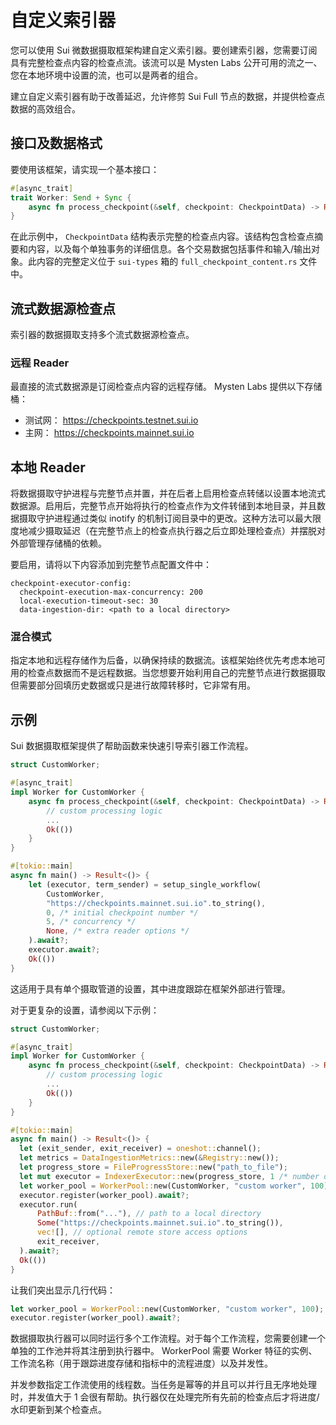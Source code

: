 # 自定义索引器

您可以使用 Sui 微数据摄取框架构建自定义索引器。要创建索引器，您需要订阅具有完整检查点内容的检查点流。该流可以是 Mysten Labs 公开可用的流之一、您在本地环境中设置的流，也可以是两者的组合。

建立自定义索引器有助于改善延迟，允许修剪 Sui Full 节点的数据，并提供检查点数据的高效组合。

## 接口及数据格式​

要使用该框架，请实现一个基本接口：

```rust
#[async_trait]
trait Worker: Send + Sync {
    async fn process_checkpoint(&self, checkpoint: CheckpointData) -> Result<()>;
}
```

在此示例中， `CheckpointData` 结构表示完整的检查点内容。该结构包含检查点摘要和内容，以及每个单独事务的详细信息。各个交易数据包括事件和输入/输出对象。此内容的完整定义位于 `sui-types` 箱的 `full_checkpoint_content.rs` 文件中。

## 流式数据源检查点​

索引器的数据摄取支持多个流式数据源检查点​。

### 远程 Reader​

最直接的流式数据源是订阅检查点内容的远程存储。 Mysten Labs 提供以下存储桶：

- 测试网： https://checkpoints.testnet.sui.io
- 主网： https://checkpoints.mainnet.sui.io

## 本地 Reader

将数据摄取守护进程与完整节点并置，并在后者上启用检查点转储以设置本地流式数据源。启用后，完整节点开始将执行的检查点作为文件转储到本地目录，并且数据摄取守护进程通过类似 inotify 的机制订阅目录中的更改。这种方法可以最大限度地减少摄取延迟（在完整节点上的检查点执行器之后立即处理检查点）并摆脱对外部管理存储桶的依赖。

要启用，请将以下内容添加到完整节点配置文件中：

```plain
checkpoint-executor-config:
  checkpoint-execution-max-concurrency: 200
  local-execution-timeout-sec: 30
  data-ingestion-dir: <path to a local directory>
```

### 混合模式​

指定本地和远程存储作为后备，以确保持续的数据流。该框架始终优先考虑本地可用的检查点数据而不是远程数据。当您想要开始利用自己的完整节点进行数据摄取但需要部分回填历史数据或只是进行故障转移时，它非常有用。

## 示例

Sui 数据摄取框架提供了帮助函数来快速引导索引器工作流程。

```rust
struct CustomWorker;

#[async_trait]
impl Worker for CustomWorker {
    async fn process_checkpoint(&self, checkpoint: CheckpointData) -> Result<()> {
        // custom processing logic
        ...
        Ok(())
    }
}

#[tokio::main]
async fn main() -> Result<()> {
    let (executor, term_sender) = setup_single_workflow(
        CustomWorker,
        "https://checkpoints.mainnet.sui.io".to_string(),
        0, /* initial checkpoint number */
        5, /* concurrency */
        None, /* extra reader options */
    ).await?;
    executor.await?;
    Ok(())
}
```

这适用于具有单个摄取管道的设置，其中进度跟踪在框架外部进行管理。

对于更复杂的设置，请参阅以下示例：

```rust
struct CustomWorker;

#[async_trait]
impl Worker for CustomWorker {
    async fn process_checkpoint(&self, checkpoint: CheckpointData) -> Result<()> {
        // custom processing logic
        ...
        Ok(())
    }
}

#[tokio::main]
async fn main() -> Result<()> {
  let (exit_sender, exit_receiver) = oneshot::channel();
  let metrics = DataIngestionMetrics::new(&Registry::new());
  let progress_store = FileProgressStore::new("path_to_file");
  let mut executor = IndexerExecutor::new(progress_store, 1 /* number of workflow types */, metrics);
  let worker_pool = WorkerPool::new(CustomWorker, "custom worker", 100);
  executor.register(worker_pool).await?;
  executor.run(
      PathBuf::from("..."), // path to a local directory
      Some("https://checkpoints.mainnet.sui.io".to_string()),
      vec![], // optional remote store access options
      exit_receiver,
  ).await?;
  Ok(())
}
```

让我们突出显示几行代码：

```rust
let worker_pool = WorkerPool::new(CustomWorker, "custom worker", 100);
executor.register(worker_pool).await?;
```

数据摄取执行器可以同时运行多个工作流程。对于每个工作流程，您需要创建一个单独的工作池并将其注册到执行器中。 WorkerPool 需要 Worker 特征的实例、工作流名称（用于跟踪进度存储和指标中的流程进度）以及并发性。

并发参数指定工作流使用的线程数。当任务是幂等的并且可以并行且无序地处理时，并发值大于 1 会很有帮助。执行器仅在处理完所有先前的检查点后才将进度/水印更新到某个检查点。

